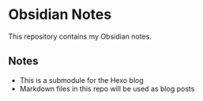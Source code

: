 # Obsidian Notes

This repository contains my Obsidian notes.

## Notes

- This is a submodule for the Hexo blog
- Markdown files in this repo will be used as blog posts

